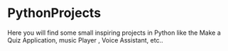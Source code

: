 # PythonProjects
Here you will find some small inspiring projects in Python like the Make a Quiz Application, music Player , Voice Assistant, etc..
